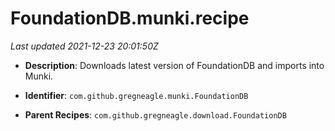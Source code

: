 # FoundationDB.munki.recipe

_Last updated 2021-12-23 20:01:50Z_

- **Description**: Downloads latest version of FoundationDB and imports into Munki.

- **Identifier**: `com.github.gregneagle.munki.FoundationDB`

- **Parent Recipes**: `com.github.gregneagle.download.FoundationDB`
